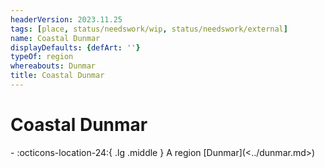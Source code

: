 ```yaml
---
headerVersion: 2023.11.25
tags: [place, status/needswork/wip, status/needswork/external]
name: Coastal Dunmar
displayDefaults: {defArt: ''}
typeOf: region
whereabouts: Dunmar
title: Coastal Dunmar
---
```

# Coastal Dunmar
<div class="grid cards ext-narrow-margin ext-one-column" markdown>
-    :octicons-location-24:{ .lg .middle } A region [Dunmar](<../dunmar.md>)  
</div>


